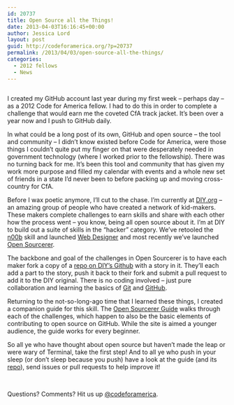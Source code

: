 ```yaml
---
id: 20737
title: Open Source all the Things!
date: 2013-04-03T16:16:45+00:00
author: Jessica Lord
layout: post
guid: http://codeforamerica.org/?p=20737
permalink: /2013/04/03/open-source-all-the-things/
categories:
  - 2012 fellows
  - News
---
```

<img class="alignnone" title="Open Sourcerer" src="http://diy-visualpedia.s3.amazonaws.com/git-graphic-01.png" alt="" />

I created my GitHub account last year during my first week &#8211; perhaps day &#8211; as a 2012 Code for America fellow. I had to do this in order to complete a challenge that would earn me the coveted CfA track jacket. It&#8217;s been over a year now and I push to GitHub daily.

In what could be a long post of its own, GitHub and open source &#8211; the tool and community &#8211; I didn&#8217;t know existed before Code for America, were those things I couldn&#8217;t quite put my finger on that were desperately needed in government technology (where I worked prior to the fellowship). There was no turning back for me. It&#8217;s been this tool and community that has given my work more purpose and filled my calendar with events and a whole new set of friends in a state I&#8217;d never been to before packing up and moving cross-country for CfA.

Before I wax poetic anymore, I&#8217;ll cut to the chase. I&#8217;m currently at <a title="DIY" href="http://www.diy.org" target="_blank">DIY.org</a> &#8211; an amazing group of people who have created a network of kid-makers. These makers complete challenges to earn skills and share with each other how the process went &#8211; you know, being all open source about it. I&#8217;m at DIY to build out a suite of skills in the &#8220;hacker&#8221; category. We&#8217;ve retooled the <a title="DIY n00b Skill" href="http://www.diy.org/skills/n00b" target="_blank">n00b</a> skill and launched <a title="DIY Web Designer Skill" href="http://www.diy.org/skills/webdesigner" target="_blank">Web Designer</a> and most recently we&#8217;ve launched <a title="DIY Open Sourcerer Skill" href="http://www.diy.org/skills/opensourcerer" target="_blank">Open Sourcerer</a>.

The backbone and goal of the challenges in Open Sourcerer is to have each maker fork a copy of a <a title="DIY Open Sourcerer Repo on GitHub" href="http://www.github.com/diy/open-sourcerer" target="_blank">repo on DIY&#8217;s Github</a> with a story in it. They&#8217;ll each add a part to the story, push it back to their fork and submit a pull request to add it to the DIY original. There is no coding involved &#8211; just pure collaboration and learning the basics of <a title="Git" href="http://www.git-scm.com" target="_blank">Git</a> and <a title="GitHub" href="http://www.github.com" target="_blank">GitHub</a>.

Returning to the not-so-long-ago time that I learned these things, I created a companion guide for this skill. The <a title="Open Sourcerer Guide" href="http://opensourcerer.diy.org" target="_blank">Open Sourcerer Guide</a> walks through each of the challenges, which happen to also be the basic elements of contributing to open source on GitHub. While the site is aimed a younger audience, the guide works for every beginner.

So all ye who have thought about open source but haven&#8217;t made the leap or were wary of Terminal, take the first step! And to all ye who push in your sleep (or don&#8217;t sleep because you push) have a look at the guide (and its <a title="Open Sourcerer Guide Repo" href="http://www.github.com/diy/opensourcerer.diy.org" target="_blank">repo</a>), send issues or pull requests to help improve it!

&nbsp;

Questions? Comments? Hit us up <a href="http://twitter.com/codeforamerica" target="_blank">@codeforamerica</a>.